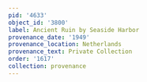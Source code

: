 ```yaml
---
pid: '4633'
object_id: '3800'
label: Ancient Ruin by Seaside Harbor
provenance_date: '1949'
provenance_location: Netherlands
provenance_text: Private Collection
order: '1617'
collection: provenance
---
```

